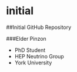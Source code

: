 initial
=======

##Initial GitHub Repository

###Elder Pinzon
* PhD Student
* HEP Neutrino Group
* York University